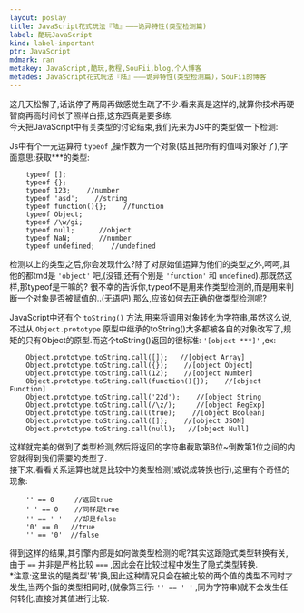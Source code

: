 ```yaml
---
layout: poslay
title: JavaScript花式玩法『陆』———诡异特性(类型检测篇)
label: 酷玩JavaScript
kind: label-important
ptr: JavaScript
mdmark: ran
metakey: JavaScript,酷玩,教程,SouFii,blog,个人博客
metades: JavaScript花式玩法『陆』———诡异特性(类型检测篇)，SouFii的博客
---
```


这几天松懈了,话说停了两周再做感觉生疏了不少.看来真是这样的,就算你技术再硬智商再高时间长了照样白搭,这东西真是要多练.  
今天把JavaScript中有关类型的讨论结束,我们先来为JS中的类型做一下检测:

Js中有个一元运算符 `typeof` ,操作数为一个对象(姑且把所有的值叫对象好了),字面意思:获取***的类型:

		typeof [];
		typeof {};
		typeof 123;    //number
		typeof 'asd';    //string
		typeof function(){};    //function
		typeof Object;
		typeof /\w/gi;
		typeof null;      //object
		typeof NaN;       //number
		typeof undefined;    //undefined

检测以上的类型之后,你会发现什么?除了对原始值运算为他们的类型之外,呵呵,其他的都tmd是 `'object'` 吧,(没错,还有个别是 `'function'` 和 `undefined`).那既然这样,那typeof是干嘛的? 很不幸的告诉你,typeof不是用来作类型检测的,而是用来判断一个对象是否被赋值的..(无语吧).那么,应该如何去正确的做类型检测呢?

JavaScript中还有个 `toString()` 方法,用来将调用对象转化为字符串,虽然这么说,不过从 `Object.prototype` 原型中继承的toString()大多都被各自的对象改写了,规矩的只有Object的原型.而这个toString()返回的很标准: `'[object ***]'` ,ex:

		Object.prototype.toString.call([]);   //[object Array]
		Object.prototype.toString.call({});    //[object Object]
		Object.prototype.toString.call(12);    //[object Number]
		Object.prototype.toString.call(function(){});    //[object Function]
		Object.prototype.toString.call('22d');    //[object String
		Object.prototype.toString.call(/\z/);     //[object RegExp]
		Object.prototype.toString.call(true);    //[object Boolean]
		Object.prototype.toString.call([]);    //[object JSON]
		Object.prototype.toString.call(null);   //[object Null]

这样就完美的做到了类型检测,然后将返回的字符串截取第8位~倒数第1位之间的内容就得到我们需要的类型了.	  
接下来,看看关系运算也就是比较中的类型检测(或说成转换也行),这里有个奇怪的现象:

		'' == 0     //返回true
		' ' == 0    //同样是true
		'' == ' '   //却是false
		'0' == 0   //true
		'' == '0'  //false

得到这样的结果,其引擎内部是如何做类型检测的呢?其实这跟隐式类型转换有关,由于 `==` 并非是严格比较 `===` ,因此会在比较过程中发生了隐式类型转换.  
*注意:这里说的是类型'转'换,因此这种情况只会在被比较的两个值的类型不同时才发生,当两个指的类型相同时,(就像第三行: `'' == ' '` ,同为字符串)就不会发生任何转化,直接对其值进行比较.


